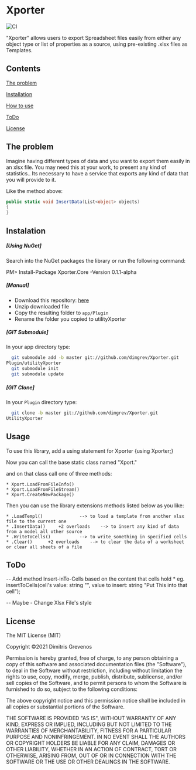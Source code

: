 # Xporter
![CI](https://github.com/dimgrev/Xporter/actions/workflows/ci.yml/badge.svg) 

"Xporter" allows users to export Spreadsheet files easily from either any object type or list of properties as a source, using pre-existing .xlsx files as Templates.

## Contents
[The problem](#The-problem)

[Installation](#Instalation)

[How to use](#Usage)

[ToDo](#ToDo)

[License](#License)

## The problem
Imagine having different types of data and you want to export them easily in an xlsx file.
You may need this at your work, to present any kind of statistics.. Its necessary to have 
a service that exports any kind of data that you will provide to it.

Like the method above:

```C#
public static void InsertData(List<object> objects)
{
}
```

## Instalation
##### [Using NuGet]
Search into the NuGet packages the library or run the following command:

PM> Install-Package Xporter.Core -Version 0.1.1-alpha

##### [Manual]
* Download this repository: <a href="https://github.com/dimgrev/Xporter/archive/main.zip" target="_blank">here</a>
* Unzip downloaded file
* Copy the resulting folder to `app/Plugin`
* Rename the folder you copied to utilityXporter

##### [GIT Submodule]
In your app directory type:
```bash
  git submodule add -b master git://github.com/dimgrev/Xporter.git 
Plugin/utilityXporter
  git submodule init
  git submodule update
```

##### [GIT Clone]
In your `Plugin` directory type:
```bash
  git clone -b master git://github.com/dimgrev/Xporter.git 
UtilityXporter
```

## Usage
To use this library, add a using statement for Xporter {using Xporter;}

Now you can call the base static class named "Xport."

and on that class call one of three methods:

	* Xport.LoadFromFileInfo()
	* Xport.LoadFromFileStream()
	* Xport.CreateNewPackage()

Then you can use the library extensions methods listed below as you like:

	* .LoadTempl()				--> to load a template from another xlsx file to the current one
	* .InsertData()		+2 overloads	--> to insert any kind of data from a model all other source
	* .WriteToCells()			--> to write something in specified cells
	* .Clear()		+2 overloads	--> to clear the data of a worksheet or clear all sheets of a file

## ToDo
-- Add method Insert-inTo-Cells based on the content that cells hold 
	* eg. insertToCells(cell's value: string "<Insert Here>", value to insert: string "Put This into that cell");

-- Maybe - Change Xlsx File's style

## License

The MIT License (MIT)

Copyright ©2021 Dimitris Grevenos

Permission is hereby granted, free of charge, to any person obtaining a copy
of this software and associated documentation files (the "Software"), to deal
in the Software without restriction, including without limitation the rights
to use, copy, modify, merge, publish, distribute, sublicense, and/or sell
copies of the Software, and to permit persons to whom the Software is
furnished to do so, subject to the following conditions:

The above copyright notice and this permission notice shall be included in all
copies or substantial portions of the Software.

THE SOFTWARE IS PROVIDED "AS IS", WITHOUT WARRANTY OF ANY KIND, EXPRESS OR
IMPLIED, INCLUDING BUT NOT LIMITED TO THE WARRANTIES OF MERCHANTABILITY,
FITNESS FOR A PARTICULAR PURPOSE AND NONINFRINGEMENT. IN NO EVENT SHALL THE
AUTHORS OR COPYRIGHT HOLDERS BE LIABLE FOR ANY CLAIM, DAMAGES OR OTHER
LIABILITY, WHETHER IN AN ACTION OF CONTRACT, TORT OR OTHERWISE, ARISING FROM,
OUT OF OR IN CONNECTION WITH THE SOFTWARE OR THE USE OR OTHER DEALINGS IN THE
SOFTWARE.
